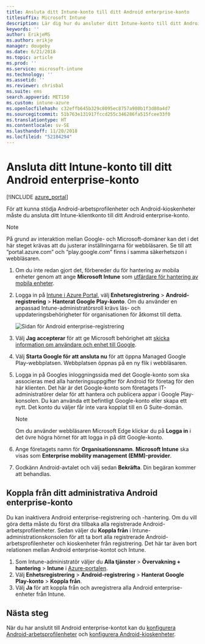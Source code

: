 ```yaml
---
title: Ansluta ditt Intune-konto till ditt Android enterprise-konto
titlesuffix: Microsoft Intune
description: Lär dig hur du ansluter ditt Intune-konto till ditt Android enterprise-konto.
keywords: ''
author: ErikjeMS
ms.author: erikje
manager: dougeby
ms.date: 6/21/2018
ms.topic: article
ms.prod: ''
ms.service: microsoft-intune
ms.technology: ''
ms.assetid: ''
ms.reviewer: chrisbal
ms.suite: ems
search.appverid: MET150
ms.custom: intune-azure
ms.openlocfilehash: c32effb645b329c8095ec8757a980b1f3d80a4d7
ms.sourcegitcommit: 51b763e131917fccd255c346286fa515fcee33f0
ms.translationtype: HT
ms.contentlocale: sv-SE
ms.lasthandoff: 11/20/2018
ms.locfileid: "52184294"
---
```

# <a name="connect-your-intune-account-to-your-android-enterprise-account"></a>Ansluta ditt Intune-konto till ditt Android enterprise-konto

[!INCLUDE [azure_portal](./includes/azure_portal.md)]

För att kunna stödja Android-arbetsprofilenheter och Android-kioskenheter måste du ansluta ditt Intune-klientkonto till ditt Android enterprise-konto. 

> [!NOTE]
> På grund av interaktion mellan Google- och Microsoft-domäner kan det i det här steget krävas att du justerar inställningarna för webbläsaren.  Se till att ”portal.azure.com” och ”play.google.com” finns i samma säkerhetszon i webbläsaren.

1. Om du inte redan gjort det, förbereder du för hantering av mobila enheter genom att ange **Microsoft Intune** som [utfärdare för hantering av mobila enheter](mdm-authority-set.md).
2. Logga in på [Intune i Azure Portal](https://aka.ms/intuneportal), välj **Enhetsregistrering** > **Android-registrering** > **Hanterat Google Play-konto**.  Om du använder en anpassad Intune-administratörsroll krävs läs- och uppdateringsbehörigheter för organisationen för åtkomst till detta.
   
   ![Sidan för Android enterprise-registrering](./media/android-work-bind.png)

3. Välj **Jag accepterar** för att ge Microsoft behörighet att [skicka information om användare och enhet till Google](data-intune-sends-to-google.md). 
   
4. Välj **Starta Google för att ansluta nu** för att öppna Managed Google Play-webbplatsen. Webbplatsen öppnas på en ny flik i webbläsaren.
  
5. Logga in på Googles inloggningssida med det Google-konto som ska associeras med alla hanteringsuppgifter för Android för företag för den här klienten. Det här är det Google-konto som företagets IT-administratörer delar för att hantera och publicera appar i Google Play-konsolen. Du kan använda ett befintligt Google-konto eller skapa ett nytt. Det konto du väljer får inte vara kopplat till en G Suite-domän.
    
    > [!Note]
    > Om du använder webbläsaren Microsoft Edge klickar du på **Logga in** i det övre högra hörnet för att logga in på ditt Google-konto.

6. Ange företagets namn för **Organisationsnamn**. **Microsoft Intune** ska visas som **Enterprise mobility management (EMM)-provider**.

7. Godkänn Android-avtalet och välj sedan **Bekräfta**. Din begäran kommer att behandlas.

## <a name="disconnect-your-android-enterprise-administrative-account"></a>Koppla från ditt administrativa Android enterprise-konto

Du kan inaktivera Android enterprise-registrering och -hantering. Om du vill göra detta måste du först dra tillbaka alla registrerade Android-arbetsprofilenheter. Sedan väljer du **Koppla från** i Intune-administrationskonsolen för att ta bort alla registrerade Android-arbetsprofilenheter och kioskenheter från registrering. Det här tar även bort relationen mellan Android enterprise-kontot och Intune.

1. Som Intune-administratör väljer du **Alla tjänster** > **Övervakning + hantering** > **Intune** i [Azure-portalen](https://portal.azure.com).
2. Välj **Enhetsregistrering** > **Android-registrering** > **Hanterat Google Play-konto** > **Koppla från**.
3. Välj **Ja** för att koppla från och avregistrera alla Android enterprise-enheter från Intune.

## <a name="next-steps"></a>Nästa steg

När du har anslutit till Android enterprise-kontot kan du [konfigurera Android-arbetsprofilenheter](android-work-profile-enroll.md) och [konfigurera Android-kioskenheter](android-kiosk-enroll.md).
